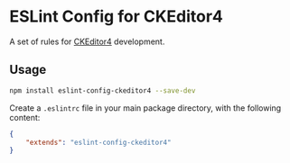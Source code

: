 
# ESLint Config for CKEditor4

A set of rules for [CKEditor4](https://github.com/ckeditor/ckeditor-dev) development.

## Usage

```bash
npm install eslint-config-ckeditor4 --save-dev
```

Create a `.eslintrc` file in your main package directory, with the following content:

```json
{
	"extends": "eslint-config-ckeditor4"
}
```
